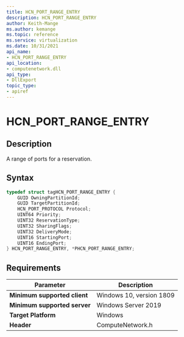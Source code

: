 ```yaml
---
title: HCN_PORT_RANGE_ENTRY
description: HCN_PORT_RANGE_ENTRY
author: Keith-Mange
ms.author: kemange
ms.topic: reference
ms.service: virtualization
ms.date: 10/31/2021
api_name:
- HCN_PORT_RANGE_ENTRY
api_location:
- computenetwork.dll
api_type:
- DllExport
topic_type:
- apiref
---
```

# HCN\_PORT\_RANGE\_ENTRY

## Description

A range of ports for a reservation.

## Syntax

```cpp
typedef struct tagHCN_PORT_RANGE_ENTRY {
    GUID OwningPartitionId;
    GUID TargetPartitionId;
    HCN_PORT_PROTOCOL Protocol;
    UINT64 Priority;
    UINT32 ReservationType;
    UINT32 SharingFlags;
    UINT32 DeliveryMode;
    UINT16 StartingPort;
    UINT16 EndingPort;
} HCN_PORT_RANGE_ENTRY, *PHCN_PORT_RANGE_ENTRY;
```

## Requirements

|Parameter|Description|
|---|---|
| **Minimum supported client** | Windows 10, version 1809 |
| **Minimum supported server** | Windows Server 2019 |
| **Target Platform** | Windows |
| **Header** | ComputeNetwork.h |

